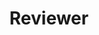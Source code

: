 ---
title: "Reviewer"
collection: teaching
type: "Journal"
permalink: /teaching/reviewing-journal
venue: "JNCA: Journal of Network and Computer Applications, SNAM: Social Network Analysis and Mining, IPM: Information Processing and Management, CogSys: Cognitive Systems Research"
location: ""
---